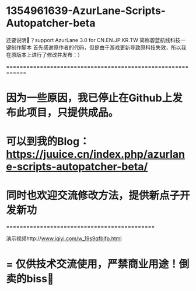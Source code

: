 # 1354961639-AzurLane-Scripts-Autopatcher-beta
还要说明🐎？support AzurLane 3.0 for CN.EN.JP.KR.TW 简称碧蓝航线科技一键制作脚本
首先感谢原作者的代码，但是由于游戏更新导致原科技失效，所以我在原版本上进行了修改并发布：）

============================================================

因为一些原因，我已停止在Github上发布此项目，只提供成品。
=

可以到我的Blog：https://juuice.cn/index.php/azurlane-scripts-autopatcher-beta/  
=

同时也欢迎交流修改方法，提供新点子开发新功
=


============================================


演示视频http://www.iqiyi.com/w_19s9qfbjfp.html

=
仅供技术交流使用，严禁商业用途！倒卖的biss🐎
=

